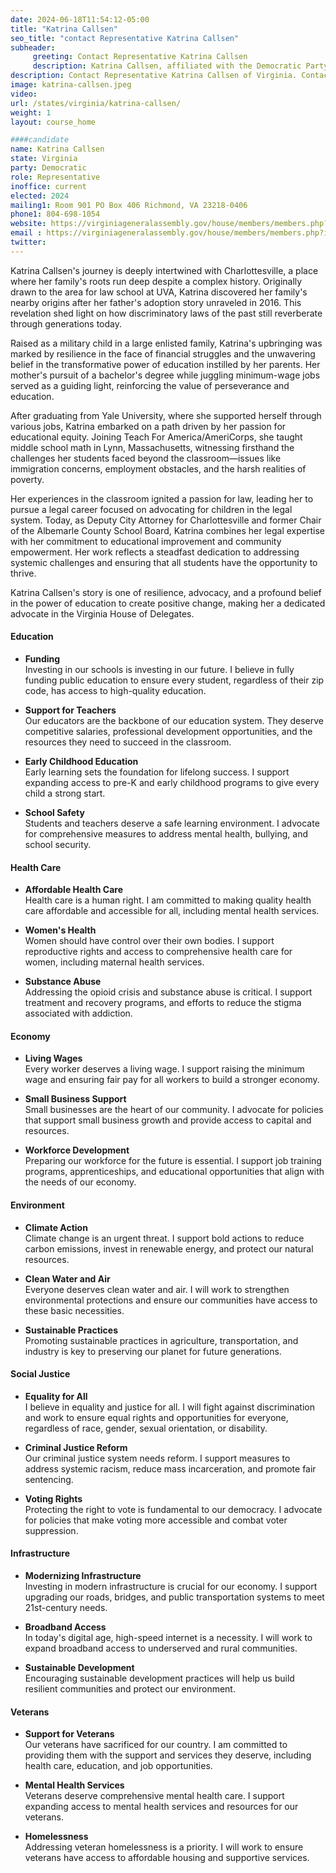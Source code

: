 ```yaml
---
date: 2024-06-18T11:54:12-05:00
title: "Katrina Callsen"
seo_title: "contact Representative Katrina Callsen"
subheader:
     greeting: Contact Representative Katrina Callsen
     description: Katrina Callsen, affiliated with the Democratic Party, is a member of the Virginia House of Delegates, representing District 54. She assumed office on January 10, 2024.
description: Contact Representative Katrina Callsen of Virginia. Contact information for Katrina Callsen includes email address, phone number, and mailing address.
image: katrina-callsen.jpeg
video:
url: /states/virginia/katrina-callsen/
weight: 1
layout: course_home

####candidate
name: Katrina Callsen
state: Virginia
party: Democratic
role: Representative
inoffice: current
elected: 2024
mailing1: Room 901 PO Box 406 Richmond, VA 23218-0406
phone1: 804-698-1054
website: https://virginiageneralassembly.gov/house/members/members.php?id=H0354/
email : https://virginiageneralassembly.gov/house/members/members.php?id=H0354/
twitter: 
---
```

Katrina Callsen's journey is deeply intertwined with Charlottesville, a place where her family's roots run deep despite a complex history. Originally drawn to the area for law school at UVA, Katrina discovered her family's nearby origins after her father's adoption story unraveled in 2016. This revelation shed light on how discriminatory laws of the past still reverberate through generations today.

Raised as a military child in a large enlisted family, Katrina's upbringing was marked by resilience in the face of financial struggles and the unwavering belief in the transformative power of education instilled by her parents. Her mother's pursuit of a bachelor's degree while juggling minimum-wage jobs served as a guiding light, reinforcing the value of perseverance and education.

After graduating from Yale University, where she supported herself through various jobs, Katrina embarked on a path driven by her passion for educational equity. Joining Teach For America/AmeriCorps, she taught middle school math in Lynn, Massachusetts, witnessing firsthand the challenges her students faced beyond the classroom—issues like immigration concerns, employment obstacles, and the harsh realities of poverty.

Her experiences in the classroom ignited a passion for law, leading her to pursue a legal career focused on advocating for children in the legal system. Today, as Deputy City Attorney for Charlottesville and former Chair of the Albemarle County School Board, Katrina combines her legal expertise with her commitment to educational improvement and community empowerment. Her work reflects a steadfast dedication to addressing systemic challenges and ensuring that all students have the opportunity to thrive.

Katrina Callsen's story is one of resilience, advocacy, and a profound belief in the power of education to create positive change, making her a dedicated advocate in the Virginia House of Delegates.

#### **Education**

- **Funding**  
Investing in our schools is investing in our future. I believe in fully funding public education to ensure every student, regardless of their zip code, has access to high-quality education.

- **Support for Teachers**  
Our educators are the backbone of our education system. They deserve competitive salaries, professional development opportunities, and the resources they need to succeed in the classroom.

- **Early Childhood Education**  
Early learning sets the foundation for lifelong success. I support expanding access to pre-K and early childhood programs to give every child a strong start.

- **School Safety**  
Students and teachers deserve a safe learning environment. I advocate for comprehensive measures to address mental health, bullying, and school security.

#### **Health Care**

- **Affordable Health Care**  
Health care is a human right. I am committed to making quality health care affordable and accessible for all, including mental health services.

- **Women's Health**  
Women should have control over their own bodies. I support reproductive rights and access to comprehensive health care for women, including maternal health services.

- **Substance Abuse**  
Addressing the opioid crisis and substance abuse is critical. I support treatment and recovery programs, and efforts to reduce the stigma associated with addiction.

#### **Economy**

- **Living Wages**  
Every worker deserves a living wage. I support raising the minimum wage and ensuring fair pay for all workers to build a stronger economy.

- **Small Business Support**  
Small businesses are the heart of our community. I advocate for policies that support small business growth and provide access to capital and resources.

- **Workforce Development**  
Preparing our workforce for the future is essential. I support job training programs, apprenticeships, and educational opportunities that align with the needs of our economy.

#### **Environment**

- **Climate Action**  
Climate change is an urgent threat. I support bold actions to reduce carbon emissions, invest in renewable energy, and protect our natural resources.

- **Clean Water and Air**  
Everyone deserves clean water and air. I will work to strengthen environmental protections and ensure our communities have access to these basic necessities.

- **Sustainable Practices**  
Promoting sustainable practices in agriculture, transportation, and industry is key to preserving our planet for future generations.

#### **Social Justice**

- **Equality for All**  
I believe in equality and justice for all. I will fight against discrimination and work to ensure equal rights and opportunities for everyone, regardless of race, gender, sexual orientation, or disability.

- **Criminal Justice Reform**  
Our criminal justice system needs reform. I support measures to address systemic racism, reduce mass incarceration, and promote fair sentencing.

- **Voting Rights**  
Protecting the right to vote is fundamental to our democracy. I advocate for policies that make voting more accessible and combat voter suppression.

#### **Infrastructure**

- **Modernizing Infrastructure**  
Investing in modern infrastructure is crucial for our economy. I support upgrading our roads, bridges, and public transportation systems to meet 21st-century needs.

- **Broadband Access**  
In today's digital age, high-speed internet is a necessity. I will work to expand broadband access to underserved and rural communities.

- **Sustainable Development**  
Encouraging sustainable development practices will help us build resilient communities and protect our environment.

#### **Veterans**

- **Support for Veterans**  
Our veterans have sacrificed for our country. I am committed to providing them with the support and services they deserve, including health care, education, and job opportunities.

- **Mental Health Services**  
Veterans deserve comprehensive mental health care. I support expanding access to mental health services and resources for our veterans.

- **Homelessness**  
Addressing veteran homelessness is a priority. I will work to ensure veterans have access to affordable housing and supportive services.

